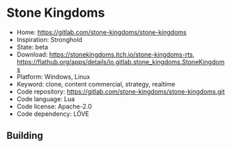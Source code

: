 # Stone Kingdoms

- Home: https://gitlab.com/stone-kingdoms/stone-kingdoms
- Inspiration: Stronghold
- State: beta
- Download: https://stonekingdoms.itch.io/stone-kingdoms-rts, https://flathub.org/apps/details/io.gitlab.stone_kingdoms.StoneKingdoms
- Platform: Windows, Linux
- Keyword: clone, content commercial, strategy, realtime
- Code repository: https://gitlab.com/stone-kingdoms/stone-kingdoms.git
- Code language: Lua
- Code license: Apache-2.0
- Code dependency: LÖVE

## Building

